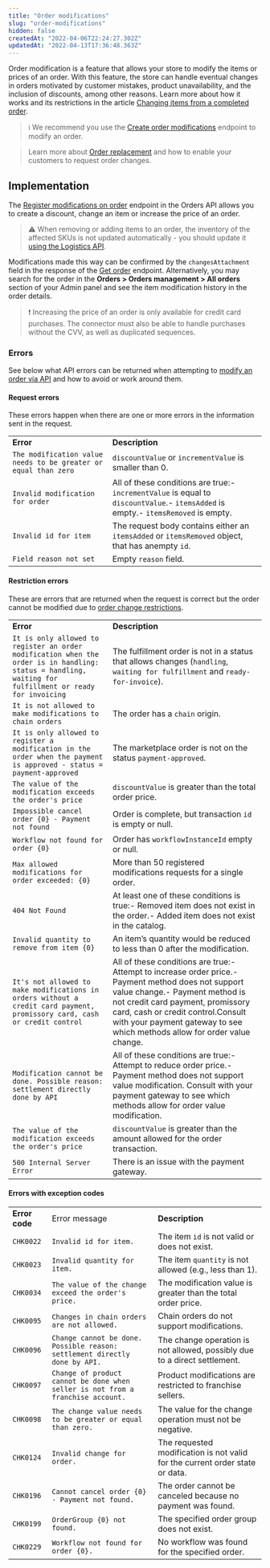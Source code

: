 ```yaml
---
title: "Order modifications"
slug: "order-modifications"
hidden: false
createdAt: "2022-04-06T22:24:27.302Z"
updatedAt: "2022-04-13T17:36:48.363Z"
---
```


Order modification is a feature that allows your store to modify the items or prices of an order. With this feature, the store can handle eventual changes in orders motivated by customer mistakes, product unavailability, and the inclusion of discounts, among other reasons. Learn more about how it works and its restrictions in the article [Changing items from a completed order](https://help.vtex.com/en/tutorial/changing-items-from-a-complete-order--tutorials_190).

> ℹ️ We recommend you use the [Create order modifications](https://developers.vtex.com/docs/api-reference/orders-api#patch-/api/order-system/orders/-changeOrderId-/changes) endpoint to modify an order.

> Learn more about [Order replacement](https://help.vtex.com/en/tutorial/order-replacement--2IK9mwQjBKseQmE8K8saO8) and how to enable your customers to request order changes.

## Implementation

The [Register modifications on order](https://developers.vtex.com/docs/api-reference/orders-api#post-/api/oms/pvt/orders/-orderId-/changes) endpoint in the Orders API allows you to create a discount, change an item or increase the price of an order.

>⚠️ When removing or adding items to an order, the inventory of the affected SKUs is not updated automatically - you should update it [using the Logistics API](https://developers.vtex.com/docs/api-reference/logistics-api#put-/logistics/pvt/inventory/skus/-skuId-/warehouses/-warehouseId-).

Modifications made this way can be confirmed by the `changesAttachment` field in the response of the [Get order](https://developers.vtex.com/docs/api-reference/orders-api#get-/api/oms/pvt/orders/-orderId-) endpoint. Alternatively, you may search for the order in the **Orders > Orders management > All orders** section of your Admin panel and see the item modification history in the order details.

>❗ Increasing the price of an order is only available for credit card purchases. The connector must also be able to handle purchases without the CVV, as well as duplicated sequences.

### Errors

See below what API errors can be returned when attempting to [modify an order via API](https://developers.vtex.com/docs/api-reference/orders-api#post-/api/oms/pvt/orders/-orderId-/changes) and how to avoid or work around them.

#### Request errors

These errors happen when there are one or more errors in the information sent in the request.

<table>
    <td><strong> Error</strong></td>
    <td><strong> Description</strong></td>
    <tr>
        <td><code>The modification value needs to be greater or equal than zero</code></td>
        <td><code>discountValue</code> or <code>incrementValue</code> is smaller than 0.</td>
    </tr>
    <tr>
        <td><code>Invalid modification for order</code></td>
        <td>All of these conditions are true:- <code>incrementValue</code> is equal to <code>discountValue</code>.- <code>itemsAdded</code> is empty.- <code>itemsRemoved</code> is empty.</td>
    </tr>
    <tr>
        <td><code>Invalid id for item</code></td>
        <td>The request body contains either an <code>itemsAdded</code> or <code>itemsRemoved</code> object, that has anempty <code>id</code>.</td>
    </tr>
    <tr>
        <td><code>Field reason not set</code></td>
        <td>Empty <code>reason</code> field.</td>
    </tr>
</table>

#### Restriction errors

These are errors that are returned when the request is correct but the order cannot be modified due to [order change restrictions](https://help.vtex.com/en/tutorial/changing-items-from-a-complete-order--tutorials_190#restrictions).

<table>
    <td><strong> Error</strong></td>
    <td><strong> Description</strong></td>
    <tr>
        <td><code>It is only allowed to register an order modification when the order is in handling: status = handling, waiting for fulfillment or ready for invoicing</code></td>
        <td>The fulfillment order is not in a status that allows changes (<code>handling</code>, <code>waiting for fulfillment</code> and <code>ready-for-invoice</code>).</td>
    </tr>
    <tr>
        <td><code>It is not allowed to make modifications to chain orders</code></td>
        <td>The order has a <code>chain</code> origin.</td>
    </tr>
    <tr>
        <td><code>It is only allowed to register a modification in the order when the payment is approved - status = payment-approved</code></td>
        <td>The marketplace order is not on the status <code>payment-approved</code>.</td>
    </tr>
    <tr>
        <td><code>The value of the modification exceeds the order's price</code></td>
        <td><code>discountValue</code> is greater than the total order price.</td>
    </tr>
    <tr>
        <td><code>Impossible cancel order {0} - Payment not found</code></td>
        <td>Order is complete, but transaction <code>id</code> is empty or null.</td>
    </tr>
    <tr>
        <td><code>Workflow not found for order {0}</code></td>
        <td>Order has <code>workflowInstanceId</code> empty or null.</td>
    </tr>
    <tr>
        <td><code>Max allowed modifications for order exceeded: {0}</code></td>
        <td>More than 50 registered modifications requests for a single order.</td>
    </tr>
    <tr>
        <td><code>404 Not Found</code></td>
        <td>At least one of these conditions is true:- Removed item does not exist in the order.- Added item does not exist in the catalog.</td>
    </tr>
    <tr>
        <td><code>Invalid quantity to remove from item {0}</code></td>
        <td>An item’s quantity would be reduced to less than 0 after the modification.</td>
    </tr>
    <tr>
        <td><code>It's not allowed to make modifications in orders without a credit card payment, promissory card, cash or credit control</code></td>
        <td>All of these conditions are true:- Attempt to increase order price.- Payment method does not support value change.- Payment method is not credit card payment, promissory card, cash or credit control.Consult with your payment gateway to see which methods allow for order value change.</td>
    </tr>
    <tr>
        <td><code>Modification cannot be done. Possible reason: settlement directly done by API</code></td>
        <td>All of these conditions are true:- Attempt to reduce order price.- Payment method does not support value modification. Consult with your payment gateway to see which methods allow for order value modification.</td>
    </tr>
    <tr>
        <td><code>The value of the modification exceeds the order's price</code></td>
        <td><code>discountValue</code> is greater than the amount allowed for the order transaction.</td>
    </tr>
    <tr>
        <td><code>500 Internal Server Error</code></td>
        <td>There is an issue with the payment gateway.</td>
    </tr>
</table>

#### Errors with exception codes

<table>
    <td><strong> Error code</strong></td>
    <td><stron> Error message</strong></td>
    <td><strong> Description</strong></td>
    <tr>
        <td><code>CHK0022</code></td>
        <td><code>Invalid id for item.</code></td>
        <td>The item <code>id</code> is not valid or does not exist.</td>
    </tr>
    <tr>
        <td><code>CHK0023</code></td>
        <td><code>Invalid quantity for item.</code></td>
        <td>The item <code>quantity</code> is not allowed (e.g., less than 1).</td>
    </tr>
    <tr>
        <td><code>CHK0034</code></td>
        <td><code>The value of the change exceed the order's price.</code></td>
        <td>The modification value is greater than the total order price.</td>
    </tr>
    <tr>
        <td><code>CHK0095</code></td>
        <td><code>Changes in chain orders are not allowed.</code></td>
        <td>Chain orders do not support modifications.</td>
    </tr>
    <tr>
        <td><code>CHK0096</code></td>
        <td><code>Change cannot be done. Possible reason: settlement directly done by API.</code></td>
        <td>The change operation is not allowed, possibly due to a direct settlement.</td>
    </tr>
    <tr>
        <td><code>CHK0097</code></td>
        <td><code>Change of product cannot be done when seller is not from a franchise account.</code></td>
        <td>Product modifications are restricted to franchise sellers.</td>
    </tr>
    <tr>
        <td><code>CHK0098</code></td>
        <td><code>The change value needs to be greater or equal than zero.</code></td>
        <td>The value for the change operation must not be negative.</td>
    </tr>
    <tr>
        <td><code>CHK0124</code></td>
        <td><code>Invalid change for order.</code></td>
        <td>The requested modification is not valid for the current order state or data.</td>
    </tr>
    <tr>
        <td><code>CHK0196</code></td>
        <td><code>Cannot cancel order {0} - Payment not found.</code></td>
        <td>The order cannot be canceled because no payment was found.</td>
    </tr>
    <tr>
        <td><code>CHK0199</code></td>
        <td><code>OrderGroup {0} not found.</code></td>
        <td>The specified order group does not exist.</td>
    </tr>
    <tr>
        <td><code>CHK0229</code></td>
        <td><code>Workflow not found for order {0}.</code></td>
        <td>No workflow was found for the specified order.</td>
    </tr>
</table>
